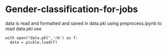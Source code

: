 # Gender-classification-for-jobs

data is read and formatted and saved in data.pkl using preprocess.ipynb
to read data.pkl use
```
with open("data.pkl",'rb') as f:
  data = pickle.load(f)
```
